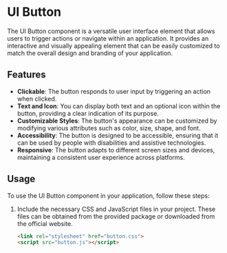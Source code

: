 # UI Button

The UI Button component is a versatile user interface element that allows users to trigger actions or navigate within an application. It provides an interactive and visually appealing element that can be easily customized to match the overall design and branding of your application.

## Features

- **Clickable**: The button responds to user input by triggering an action when clicked.
- **Text and Icon**: You can display both text and an optional icon within the button, providing a clear indication of its purpose.
- **Customizable Styles**: The button's appearance can be customized by modifying various attributes such as color, size, shape, and font.
- **Accessibility**: The button is designed to be accessible, ensuring that it can be used by people with disabilities and assistive technologies.
- **Responsive**: The button adapts to different screen sizes and devices, maintaining a consistent user experience across platforms.

## Usage

To use the UI Button component in your application, follow these steps:

1. Include the necessary CSS and JavaScript files in your project. These files can be obtained from the provided package or downloaded from the official website.

   ```html
   <link rel="stylesheet" href="button.css">
   <script src="button.js"></script>
